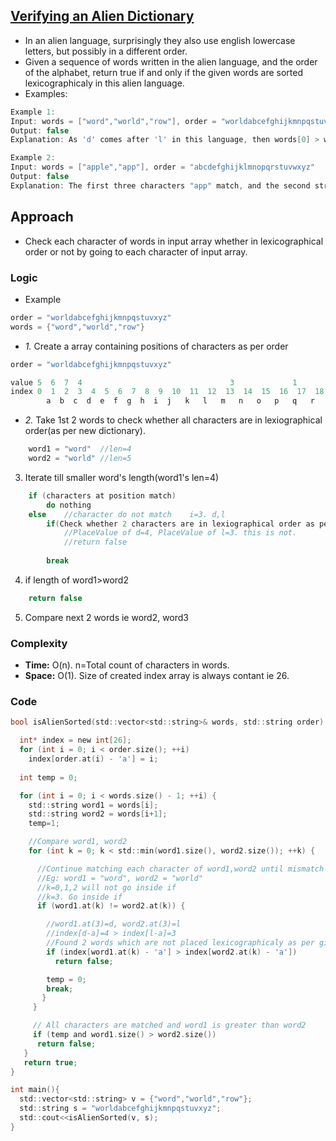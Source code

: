 ## [Verifying an Alien Dictionary](https://leetcode.com/problems/verifying-an-alien-dictionary/)
- In an alien language, surprisingly they also use english lowercase letters, but possibly in a different order.
- Given a sequence of words written in the alien language, and the order of the alphabet, return true if and only if the given words are sorted lexicographicaly in this alien language.
- Examples:
```c
Example 1:
Input: words = ["word","world","row"], order = "worldabcefghijkmnpqstuvxyz"
Output: false
Explanation: As 'd' comes after 'l' in this language, then words[0] > words[1], hence the sequence is unsorted.

Example 2:
Input: words = ["apple","app"], order = "abcdefghijklmnopqrstuvwxyz"
Output: false
Explanation: The first three characters "app" match, and the second string is shorter (in size.) According to lexicographical rules "apple" > "app", because 'l' > '∅',
```

## Approach
- Check each character of words in input array whether in lexicographical order or not by going to each character of input array.

### Logic
- Example
```c
order = "worldabcefghijkmnpqstuvxyz"
words = {"word","world","row"}
```
- *1.* Create a array containing positions of characters as per order
```c
order = "worldabcefghijkmnpqstuvxyz"

value 5	 6	7  4			  		   	         3		       1		   	  2					           0
index 0  1  2  3  4  5  6  7  8  9  10  11  12  13  14  15  16  17  18  19  20  21  22  23  24  25
	    a  b  c  d  e  f  g  h  i  j   k   l   m   n   o   p   q   r   s   t   u   v   w   x   y   z
```	  
- *2.* Take 1st 2 words to check whether all characters are in lexiographical order(as per new dictionary).
```c
	word1 = "word"	//len=4
	word2 = "world" //len=5
```
3. Iterate till smaller word's length(word1's len=4)
```c
	if (characters at position match)
		do nothing
	else	//character do not match	i=3. d,l
		if(Check whether 2 characters are in lexiographical order as per dictionary?)
			//PlaceValue of d=4, PlaceValue of l=3. this is not.
			//return false
			
		break
```
4. if length of word1>word2
```c
	return false
```	
5. Compare next 2 words ie word2, word3	
		
### Complexity
- **Time:** O(n). n=Total count of characters in words.
- **Space:** O(1). Size of created index array is always contant ie 26.

### Code
```c
bool isAlienSorted(std::vector<std::string>& words, std::string order) {

  int* index = new int[26];
  for (int i = 0; i < order.size(); ++i)
    index[order.at(i) - 'a'] = i;
    
  int temp = 0;

  for (int i = 0; i < words.size() - 1; ++i) {
    std::string word1 = words[i];
    std::string word2 = words[i+1];
    temp=1;

    //Compare word1, word2
    for (int k = 0; k < std::min(word1.size(), word2.size()); ++k) {

      //Continue matching each character of word1,word2 until mismatch
      //Eg: word1 = "word", word2 = "world"
      //k=0,1,2 will not go inside if
      //k=3. Go inside if
      if (word1.at(k) != word2.at(k)) {

        //word1.at(3)=d, word2.at(3)=l
        //index[d-a]=4 > index[l-a]=3
        //Found 2 words which are not placed lexicographicaly as per given order
        if (index[word1.at(k) - 'a'] > index[word2.at(k) - 'a'])
          return false;

        temp = 0;
        break;
       }
     }

     // All characters are matched and word1 is greater than word2
     if (temp and word1.size() > word2.size())
      return false;
   }
   return true;
}

int main(){
  std::vector<std::string> v = {"word","world","row"};
  std::string s = "worldabcefghijkmnpqstuvxyz";
  std::cout<<isAlienSorted(v, s);
}
```
